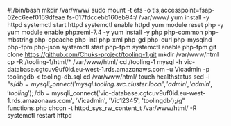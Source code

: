 #!/bin/bash
mkdir /var/www/
sudo mount -t efs -o tls,accesspoint=fsap-02ec6eef0169dfeae fs-017fdccebb160eb94:/ /var/www/
yum install -y httpd 
systemctl start httpd
systemctl enable httpd
yum module reset php -y
yum module enable php:remi-7.4 -y
yum install -y php php-common php-mbstring php-opcache php-intl php-xml php-gd php-curl php-mysqlnd php-fpm php-json
systemctl start php-fpm
systemctl enable php-fpm
git clone https://github.com/Chuks-project/tooling-1.git
mkdir /var/www/html
cp -R /tooling-1/html/*  /var/www/html/
cd /tooling-1
mysql -h vic-database.cgtcuv9uf0id.eu-west-1.rds.amazonaws.com -u Vicadmin -p toolingdb < tooling-db.sql
cd /var/www/html/
touch healthstatus
sed -i "s/$db = mysqli_connect('mysql.tooling.svc.cluster.local', 'admin', 'admin', 'tooling');/$db = mysqli_connect('vic-database.cgtcuv9uf0id.eu-west-1.rds.amazonaws.com', 'Vicadmin', 'Vic12345', 'toolingdb');/g" functions.php
chcon -t httpd_sys_rw_content_t /var/www/html/ -R
systemctl restart httpd







